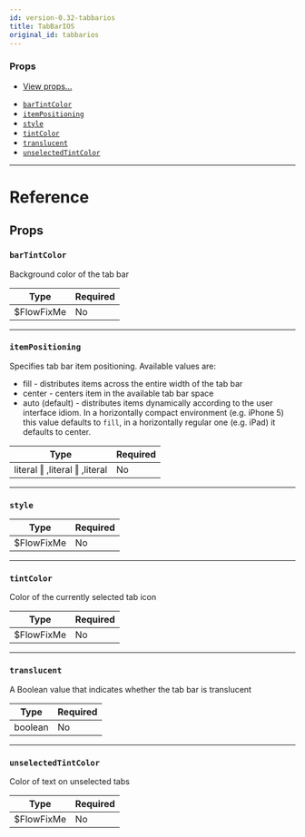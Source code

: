 ```yaml
---
id: version-0.32-tabbarios
title: TabBarIOS
original_id: tabbarios
---
```

### Props

* [View props...](view.md#props)
- [`barTintColor`](tabbarios.md#bartintcolor)
- [`itemPositioning`](tabbarios.md#itempositioning)
- [`style`](tabbarios.md#style)
- [`tintColor`](tabbarios.md#tintcolor)
- [`translucent`](tabbarios.md#translucent)
- [`unselectedTintColor`](tabbarios.md#unselectedtintcolor)






---

# Reference

## Props

### `barTintColor`

Background color of the tab bar

| Type | Required |
| - | - |
| $FlowFixMe | No |




---

### `itemPositioning`

Specifies tab bar item positioning. Available values are:
- fill - distributes items across the entire width of the tab bar
- center - centers item in the available tab bar space
- auto (default) - distributes items dynamically according to the
user interface idiom. In a horizontally compact environment (e.g. iPhone 5)
this value defaults to `fill`, in a horizontally regular one (e.g. iPad)
it defaults to center.

| Type | Required |
| - | - |
| literal ‖ ,literal ‖ ,literal | No |




---

### `style`



| Type | Required |
| - | - |
| $FlowFixMe | No |




---

### `tintColor`

Color of the currently selected tab icon

| Type | Required |
| - | - |
| $FlowFixMe | No |




---

### `translucent`

A Boolean value that indicates whether the tab bar is translucent

| Type | Required |
| - | - |
| boolean | No |




---

### `unselectedTintColor`

Color of text on unselected tabs

| Type | Required |
| - | - |
| $FlowFixMe | No |







